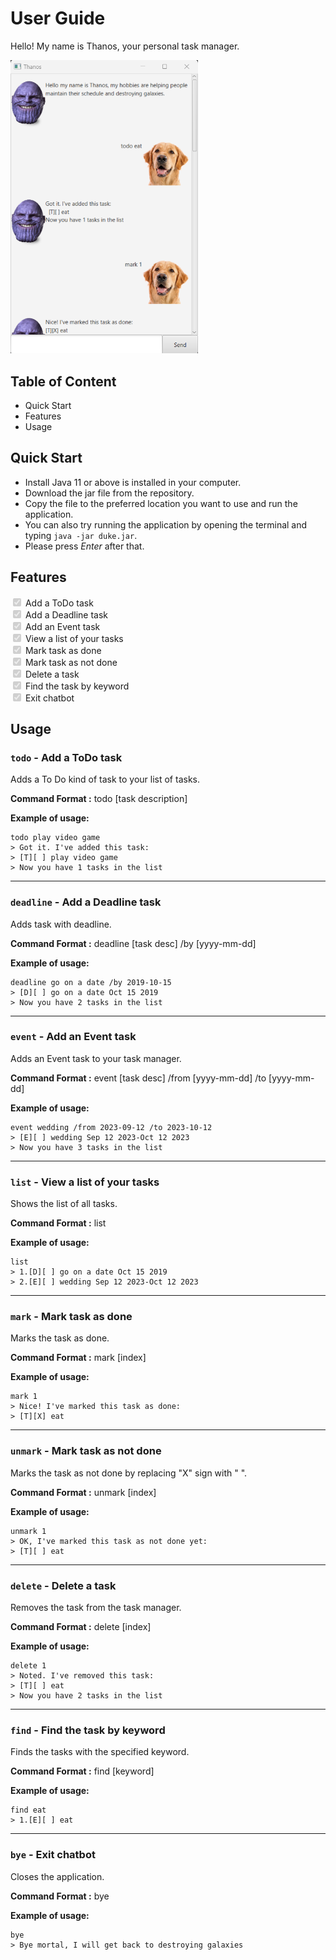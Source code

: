 # User Guide
Hello! My name is Thanos, your personal task manager.

<p align = "left">
<img src= "Ui.png" width = "300">
</p>

## Table of Content
* Quick Start
* Features
* Usage

## Quick Start
* Install Java 11 or above is installed in your computer.
* Download the jar file from the repository.
* Copy the file to the preferred location you want to use and run the application.
* You can also try running the application by opening the terminal and typing `java -jar duke.jar`.
* Please press *Enter* after that.

## <a name = "feature"></a>Features
<input type="checkbox" checked="checked" disabled="disabled">&nbsp;Add a ToDo task</a><br>
<input type="checkbox" checked="checked" disabled="disabled">&nbsp;Add a Deadline task</a><br>
<input type="checkbox" checked="checked" disabled="disabled">&nbsp;Add an Event task</a><br>
<input type="checkbox" checked="checked" disabled="disabled">&nbsp;View a list of your tasks</a><br>
<input type="checkbox" checked="checked" disabled="disabled">&nbsp;Mark task as done</a><br>
<input type="checkbox" checked="checked" disabled="disabled">&nbsp;Mark task as not done</a><br>
<input type="checkbox" checked="checked" disabled="disabled">&nbsp;Delete a task</a><br>
<input type="checkbox" checked="checked" disabled="disabled">&nbsp;Find the task by keyword</a><br>
<input type="checkbox" checked="checked" disabled="disabled">&nbsp;Exit chatbot</a>

## Usage

### `todo` - Add a ToDo task

Adds a To Do kind of task to your list of tasks.

**Command Format :** todo [task description]

**Example of usage:**

```
todo play video game
> Got it. I've added this task:
> [T][ ] play video game
> Now you have 1 tasks in the list
```
----
### `deadline` - Add a Deadline task

Adds task with deadline.

**Command Format :** deadline [task desc] /by [yyyy-mm-dd]

**Example of usage:**

```
deadline go on a date /by 2019-10-15
> [D][ ] go on a date Oct 15 2019
> Now you have 2 tasks in the list
```
----
### `event` - Add an Event task

Adds an Event task to your task manager.

**Command Format :** event [task desc] /from [yyyy-mm-dd] /to [yyyy-mm-dd]

**Example of usage:**

```
event wedding /from 2023-09-12 /to 2023-10-12
> [E][ ] wedding Sep 12 2023-Oct 12 2023
> Now you have 3 tasks in the list

```
----
### `list` - View a list of your tasks

Shows the list of all tasks.

**Command Format :** list

**Example of usage:**

```
list
> 1.[D][ ] go on a date Oct 15 2019
> 2.[E][ ] wedding Sep 12 2023-Oct 12 2023

```
----
### `mark` - Mark task as done

Marks the task as done.

**Command Format :** mark [index]

**Example of usage:**

```
mark 1
> Nice! I've marked this task as done:
> [T][X] eat
```
----
### `unmark` - Mark task as not done

Marks the task as not done by replacing "X" sign with " ".

**Command Format :** unmark [index]

**Example of usage:**

```
unmark 1
> OK, I've marked this task as not done yet:
> [T][ ] eat
```
----
### `delete` - Delete a task

Removes the task from the task manager.

**Command Format :** delete [index]

**Example of usage:**

```
delete 1
> Noted. I've removed this task:
> [T][ ] eat
> Now you have 2 tasks in the list

```
----
### `find` - Find the task by keyword

Finds the tasks with the specified keyword.

**Command Format :** find [keyword]

**Example of usage:**

```
find eat
> 1.[E][ ] eat

```
----
### `bye` - Exit chatbot

Closes the application.

**Command Format :** bye

**Example of usage:**

```
bye
> Bye mortal, I will get back to destroying galaxies
```


